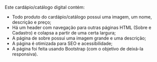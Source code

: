 Este cardápio/catálogo digital contém:

- Todo produto do cardápio/catálogo possui uma imagem, um nome, descrição e preço;
- Há um header com navegação para outras páginas HTML (Sobre e Cadastro) e colapsa a partir de uma certa largura;
- A página de sobre possui uma imagem grande e uma descrição;
- A página é otimizada para SEO e acessibilidade;
- A página foi feita usando Bootstrap (com o objetivo de deixá-la responsiva).
